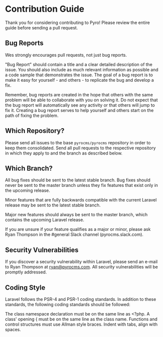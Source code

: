 # Contribution Guide

Thank you for considering contributing to Pyro! Please review the entire guide before sending a pull request.

## Bug Reports

Wes strongly encourages pull requests, not just bug reports.

"Bug Report" should contain a title and a clear detailed description of the issue. You should also include as much relevant information as possible and a code sample that demonstrates the issue. The goal of a bug report is to make it easy for yourself - and others - to replicate the bug and develop a fix.

Remember, bug reports are created in the hope that others with the same problem will be able to collaborate with you on solving it. Do not expect that the bug report will automatically see any activity or that others will jump to fix it. Creating a bug report serves to help yourself and others start on the path of fixing the problem.


## Which Repository?

Please send all issues to the base `pyrocms/pyrocms` repository in order to keep them consolidated. Send all pull requests to the respective repository in which they apply to and the branch as described below.


## Which Branch?

All bug fixes should be sent to the latest stable branch. Bug fixes should never be sent to the master branch unless they fix features that exist only in the upcoming release.

Minor features that are fully backwards compatible with the current Laravel release may be sent to the latest stable branch.

Major new features should always be sent to the master branch, which contains the upcoming Laravel release.

If you are unsure if your feature qualifies as a major or minor, please ask Ryan Thompson in the #general Slack channel (pyrocms.slack.com).


## Security Vulnerabilities

If you discover a security vulnerability within Laravel, please send an e-mail to Ryan Thompson at ryan@pyrocms.com. All security vulnerabilities will be promptly addressed.


## Coding Style

Laravel follows the PSR-4 and PSR-1 coding standards. In addition to these standards, the following coding standards should be followed:

The class namespace declaration must be on the same line as <?php.
A class' opening { must be on the same line as the class name.
Functions and control structures must use Allman style braces.
Indent with tabs, align with spaces.
